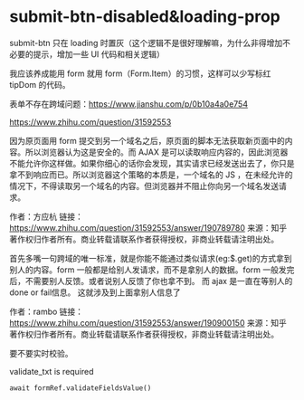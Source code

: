 # submit-btn-disabled&loading-prop

submit-btn 只在 loading 时置灰（这个逻辑不是很好理解嘛，为什么非得增加不必要的提示，增加一些 UI 代码和相关逻辑）

我应该养成能用 form 就用 form（Form.Item）的习惯，这样可以少写标红 tipDom 的代码。

表单不存在跨域问题：<https://www.jianshu.com/p/0b10a4a0e754>

<https://www.zhihu.com/question/31592553>

因为原页面用 form 提交到另一个域名之后，原页面的脚本无法获取新页面中的内容。所以浏览器认为这是安全的。而 AJAX 是可以读取响应内容的，因此浏览器不能允许你这样做。如果你细心的话你会发现，其实请求已经发送出去了，你只是拿不到响应而已。所以浏览器这个策略的本质是，一个域名的 JS ，在未经允许的情况下，不得读取另一个域名的内容。但浏览器并不阻止你向另一个域名发送请求。

作者：方应杭
链接：<https://www.zhihu.com/question/31592553/answer/190789780>
来源：知乎
著作权归作者所有。商业转载请联系作者获得授权，非商业转载请注明出处。

首先多嘴一句跨域的唯一标准，就是你能不能通过类似请求(eg:$.get)的方式拿到别人的内容。form 一般都是给别人发请求，而不是拿别人的数据。form 一般发完后，不需要别人反馈。或者说别人反馈了你也拿不到。 而 ajax 是一直在等别人的 done or fail信息。 这就涉及到上面拿别人信息了

作者：rambo
链接：<https://www.zhihu.com/question/31592553/answer/190900150>
来源：知乎
著作权归作者所有。商业转载请联系作者获得授权，非商业转载请注明出处。

要不要实时校验。

validate_txt is required

`await formRef.validateFieldsValue()`

